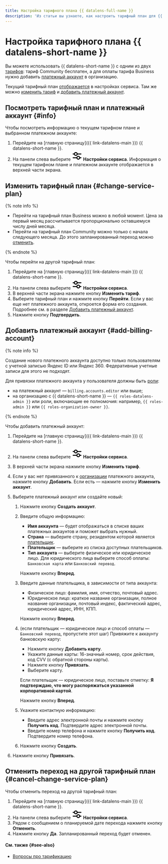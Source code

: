 ```yaml
---
title: Настройка тарифного плана {{ datalens-full-name }}
description: 'Из статьи вы узнаете, как настроить тарифный план для {{ datalens-short-name }}: выбрать тариф и добавить платежный аккаунт.'
---
```


# Настройка тарифного плана {{ datalens-short-name }}

Вы можете использовать {{ datalens-short-name }} с одним из двух [тарифов](../pricing.md#service-plans): тариф Community бесплатен, а для оплаты тарифа Business нужно добавить [платежный аккаунт](../../billing/concepts/billing-account.md) в организацию.

Текущий тарифный план [отображается](#info) в настройках сервиса. Там же можно [изменить тариф](#change-service-plan) и [добавить платежный аккаунт](#add-billing-account).

## Посмотреть тарифный план и платежный аккаунт {#info}

Чтобы посмотреть информацию о текущем тарифном плане и выбранном платежном аккаунте:

1. Перейдите на [главную страницу]({{ link-datalens-main }}) {{ datalens-short-name }}.
1. На панели слева выберите ![sliders](../../_assets/console-icons/sliders.svg) **Настройки сервиса**. Информация о текущем тарифном плане и платежном аккаунте отображается в верхней части экрана.

## Изменить тарифный план {#change-service-plan}

{% note info %}

* Перейти на тарифный план Business можно в любой момент. Цена за первый месяц рассчитывается пропорционально оставшемуся числу дней месяца.
* Перейти на тарифный план Community можно только с начала следующего месяца. До этого запланированный переход можно [отменить](#cancel-change-service-plan).

{% endnote %}

Чтобы перейти на другой тарифный план:

1. Перейдите на [главную страницу]({{ link-datalens-main }}) {{ datalens-short-name }}.
1. На панели слева выберите ![sliders](../../_assets/console-icons/sliders.svg) **Настройки сервиса**.
1. В верхней части экрана нажмите кнопку **Изменить тариф**.
1. Выберите тарифный план и нажмите кнопку **Перейти**. Если у вас еще нет платежного аккаунта, откроется форма его создания. Подробнее см. в разделе [Добавить платежный аккаунт](#add-billing-account).
1. Нажмите кнопку **Подтвердить**.

## Добавить платежный аккаунт {#add-billing-account}

{% note info %}

Создание нового платежного аккаунта доступно только пользователям с учетной записью Яндекс ID или Яндекс 360. Федеративные учетные записи для этого не подходят.

Для привязки платежного аккаунта у пользователя должны быть [роли](../security/roles.md#service-roles):

* на платежный аккаунт — `billing.accounts.editor` или выше;
* на организацию с {{ datalens-short-name }} — `{{ roles-datalens-admin }}` или роли, включающие ее полномочия: например, `{{ roles-admin }}` или `{{ roles-organization-owner }}`.

{% endnote %}

Чтобы добавить платежный аккаунт:

1. Перейдите на [главную страницу]({{ link-datalens-main }}) {{ datalens-short-name }}.
1. На панели слева выберите ![sliders](../../_assets/console-icons/sliders.svg) **Настройки сервиса**.
1. В верхней части экрана нажмите кнопку **Изменить тариф**.
1. Если у вас нет привязанного к [организации](../concepts/organizations.md) платежного аккаунта, нажмите кнопку **Добавить**. Если есть — нажмите кнопку **Изменить аккаунт**.
1. Выберите платежный аккаунт или создайте новый:

   1. Нажмите кнопку **Создать аккаунт**.
   1. Введите общую информацию:

      * **Имя аккаунта** — будет отображаться в списке ваших платежных аккаунтов и поможет выбрать нужный.
      * **Страна** — выберите страну, резидентом которой является [плательщик](../../billing/concepts/glossary.md#payer).
      * **Плательщик** — выберите из списка доступных плательщиков.
      * **Тип аккаунта** — выберите физическое или юридическое лицо. Для юридического лица выберите способ оплаты: `Банковская карта` или `Банковский перевод`.

      Нажмите кнопку **Вперед**.

   1. Введите данные плательщика, в зависимости от типа аккаунта:

      * Физическое лицо: фамилия, имя, отчество, почтовый адрес.
      * Юридическое лицо: краткое название организации, полное название организации, почтовый индекс, фактический адрес, юридический адрес, ИНН, КПП.

      Нажмите кнопку **Вперед**.

   1. (если плательщик — юридическое лицо и способ оплаты — `Банковский перевод`, пропустите этот шаг) Привяжите к аккаунту банковскую карту:

      * Нажмите кнопку **Добавить карту**.
      * Укажите данные карты: 16-значный номер, срок действия, код CVV (с обратной стороны карты).
      * Нажмите кнопку **Привязать**.
      * Выберите карту.

      Если плательщик — юридическое лицо, поставьте отметку: **Я подтверждаю, что могу распоряжаться указанной корпоративной картой**.

      Нажмите кнопку **Вперед**.

   1. Укажите контактную информацию:

      * Введите адрес электронной почты и нажмите кнопку **Получить код**. Подтвердите адрес электронной почты.
      * Введите номер телефона и нажмите кнопку **Получить код**. Подтвердите номер телефона.

   1. Нажмите кнопку **Создать**.

1. Нажмите кнопку **Привязать**.

## Отменить переход на другой тарифный план {#cancel-change-service-plan}

Чтобы отменить переход на другой тарифный план:

1. Перейдите на [главную страницу]({{ link-datalens-main }}) {{ datalens-short-name }}.
1. На панели слева выберите ![sliders](../../_assets/console-icons/sliders.svg) **Настройки сервиса**.
1. Рядом с сообщением о планируемой дате перехода нажмите кнопку **Отменить**.
1. Нажмите кнопку **Да**. Запланированный переход будет отменен.

#### См. также {#see-also}

* [Вопросы про тарификацию](../qa/pricing.md)

